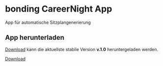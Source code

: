 
# bonding CareerNight App
App für automatische Sitzplangenerierung

## App herunterladen
<!-- Place this tag where you want the button to render. -->
<a class="github-button" href="https://github.com/ndezelak/bonding_CN_app/archive/gh-pages.zip" data-icon="octicon-cloud-download" data-size="large" aria-label="Download ndezelak/bonding on GitHub">Download</a>
kann die aktuellste stabile Version **v.1.0** heruntergeladen werden. 

<!-- Place this tag where you want the button to render. -->
<a class="github-button" href="https://github.com/ndezelak/bonding/archive/master.zip" data-icon="octicon-cloud-download" data-size="large" aria-label="Download ndezelak/bonding on GitHub">Download</a>





